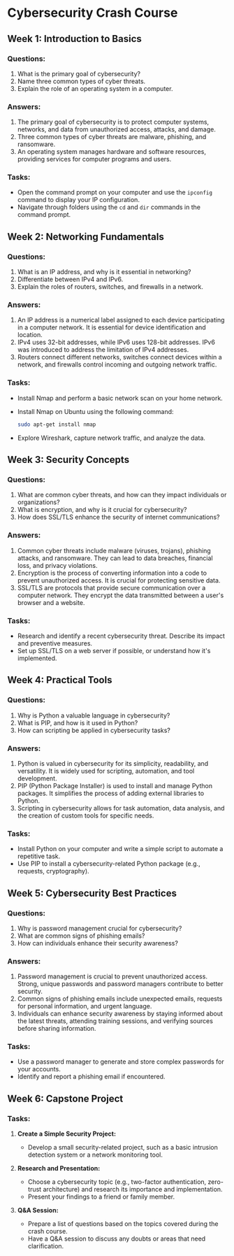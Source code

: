 # Cybersecurity Crash Course

## Week 1: Introduction to Basics
### Questions:
1. What is the primary goal of cybersecurity?
2. Name three common types of cyber threats.
3. Explain the role of an operating system in a computer.

### Answers:
1. The primary goal of cybersecurity is to protect computer systems, networks, and data from unauthorized access, attacks, and damage.
2. Three common types of cyber threats are malware, phishing, and ransomware.
3. An operating system manages hardware and software resources, providing services for computer programs and users.

### Tasks:
- Open the command prompt on your computer and use the `ipconfig` command to display your IP configuration.
- Navigate through folders using the `cd` and `dir` commands in the command prompt.

## Week 2: Networking Fundamentals
### Questions:
1. What is an IP address, and why is it essential in networking?
2. Differentiate between IPv4 and IPv6.
3. Explain the roles of routers, switches, and firewalls in a network.

### Answers:
1. An IP address is a numerical label assigned to each device participating in a computer network. It is essential for device identification and location.
2. IPv4 uses 32-bit addresses, while IPv6 uses 128-bit addresses. IPv6 was introduced to address the limitation of IPv4 addresses.
3. Routers connect different networks, switches connect devices within a network, and firewalls control incoming and outgoing network traffic.

### Tasks:
- Install Nmap and perform a basic network scan on your home network.

- Install Nmap on Ubuntu using the following command:
  ```bash
  sudo apt-get install nmap
- Explore Wireshark, capture network traffic, and analyze the data.

## Week 3: Security Concepts
### Questions:
1. What are common cyber threats, and how can they impact individuals or organizations?
2. What is encryption, and why is it crucial for cybersecurity?
3. How does SSL/TLS enhance the security of internet communications?

### Answers:
1. Common cyber threats include malware (viruses, trojans), phishing attacks, and ransomware. They can lead to data breaches, financial loss, and privacy violations.
2. Encryption is the process of converting information into a code to prevent unauthorized access. It is crucial for protecting sensitive data.
3. SSL/TLS are protocols that provide secure communication over a computer network. They encrypt the data transmitted between a user's browser and a website.

### Tasks:
- Research and identify a recent cybersecurity threat. Describe its impact and preventive measures.
- Set up SSL/TLS on a web server if possible, or understand how it's implemented.

## Week 4: Practical Tools
### Questions:
1. Why is Python a valuable language in cybersecurity?
2. What is PIP, and how is it used in Python?
3. How can scripting be applied in cybersecurity tasks?

### Answers:
1. Python is valued in cybersecurity for its simplicity, readability, and versatility. It is widely used for scripting, automation, and tool development.
2. PIP (Python Package Installer) is used to install and manage Python packages. It simplifies the process of adding external libraries to Python.
3. Scripting in cybersecurity allows for task automation, data analysis, and the creation of custom tools for specific needs.

### Tasks:
- Install Python on your computer and write a simple script to automate a repetitive task.
- Use PIP to install a cybersecurity-related Python package (e.g., requests, cryptography).

## Week 5: Cybersecurity Best Practices
### Questions:
1. Why is password management crucial for cybersecurity?
2. What are common signs of phishing emails?
3. How can individuals enhance their security awareness?

### Answers:
1. Password management is crucial to prevent unauthorized access. Strong, unique passwords and password managers contribute to better security.
2. Common signs of phishing emails include unexpected emails, requests for personal information, and urgent language.
3. Individuals can enhance security awareness by staying informed about the latest threats, attending training sessions, and verifying sources before sharing information.

### Tasks:
- Use a password manager to generate and store complex passwords for your accounts.
- Identify and report a phishing email if encountered.

## Week 6: Capstone Project
### Tasks:
1. **Create a Simple Security Project:**
   - Develop a small security-related project, such as a basic intrusion detection system or a network monitoring tool.

2. **Research and Presentation:**
   - Choose a cybersecurity topic (e.g., two-factor authentication, zero-trust architecture) and research its importance and implementation.
   - Present your findings to a friend or family member.

3. **Q&A Session:**
   - Prepare a list of questions based on the topics covered during the crash course.
   - Have a Q&A session to discuss any doubts or areas that need clarification.
